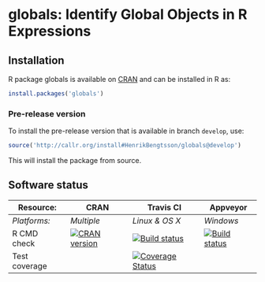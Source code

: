 # globals: Identify Global Objects in R Expressions


## Installation
R package globals is available on [CRAN](http://cran.r-project.org/package=globals) and can be installed in R as:
```r
install.packages('globals')
```

### Pre-release version

To install the pre-release version that is available in branch `develop`, use:
```r
source('http://callr.org/install#HenrikBengtsson/globals@develop')
```
This will install the package from source.  



## Software status

| Resource:     | CRAN        | Travis CI      | Appveyor         |
| ------------- | ------------------- | -------------- | ---------------- |
| _Platforms:_  | _Multiple_          | _Linux & OS X_ | _Windows_        |
| R CMD check   | <a href="http://cran.r-project.org/web/checks/check_results_globals.html"><img border="0" src="http://www.r-pkg.org/badges/version/globals" alt="CRAN version"></a> | <a href="https://travis-ci.org/HenrikBengtsson/globals"><img src="https://travis-ci.org/HenrikBengtsson/globals.svg" alt="Build status"></a>  | <a href="https://ci.appveyor.com/project/HenrikBengtsson/globals"><img src="https://ci.appveyor.com/api/projects/status/github/HenrikBengtsson/globals?svg=true" alt="Build status"></a> |
| Test coverage |                     | <a href="https://codecov.io/gh/HenrikBengtsson/globals"><img src="https://codecov.io/gh/HenrikBengtsson/globals/branch/develop/graph/badge.svg" alt="Coverage Status"/></a>    |                  |
